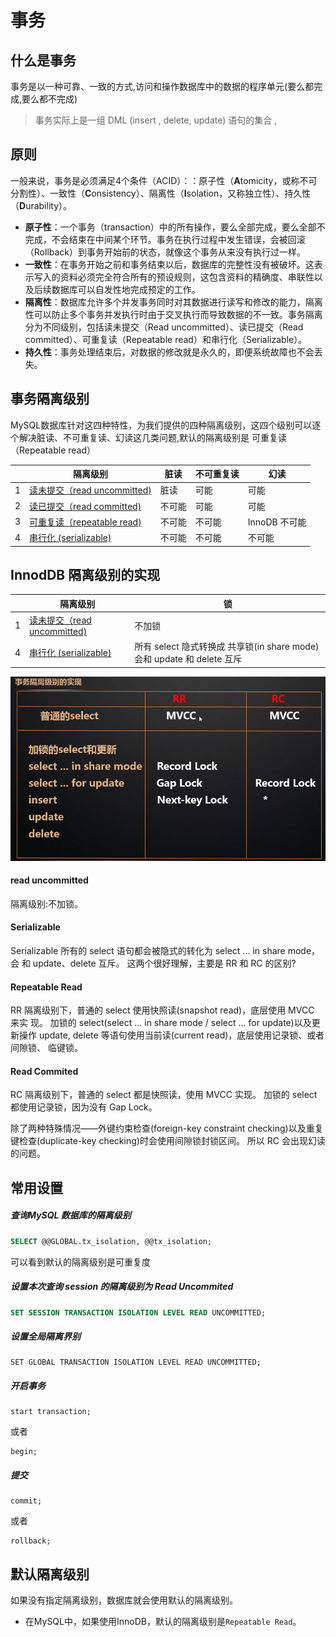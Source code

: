 # 事务

## 什么是事务

事务是以一种可靠、一致的方式,访问和操作数据库中的数据的程序单元(要么都完成,要么都不完成)

> 事务实际上是一组 DML (insert , delete, update) 语句的集合 , 

## 原则

一般来说，事务是必须满足4个条件（ACID）：：原子性（**A**tomicity，或称不可分割性）、一致性（**C**onsistency）、隔离性（**I**solation，又称独立性）、持久性（**D**urability）。

- **原子性**：一个事务（transaction）中的所有操作，要么全部完成，要么全部不完成，不会结束在中间某个环节。事务在执行过程中发生错误，会被回滚（Rollback）到事务开始前的状态，就像这个事务从来没有执行过一样。
- **一致性**：在事务开始之前和事务结束以后，数据库的完整性没有被破坏。这表示写入的资料必须完全符合所有的预设规则，这包含资料的精确度、串联性以及后续数据库可以自发性地完成预定的工作。
- **隔离性**：数据库允许多个并发事务同时对其数据进行读写和修改的能力，隔离性可以防止多个事务并发执行时由于交叉执行而导致数据的不一致。事务隔离分为不同级别，包括读未提交（Read uncommitted）、读已提交（Read committed）、可重复读（Repeatable read）和串行化（Serializable）。
- **持久性**：事务处理结束后，对数据的修改就是永久的，即便系统故障也不会丢失。

## 事务隔离级别

MySQL数据库针对这四种特性，为我们提供的四种隔离级别，这四个级别可以逐个解决脏读、不可重复读、幻读这几类问题,默认的隔离级别是 可重复读（Repeatable read）

|      | 隔离级别                                              | 脏读   | 不可重复读 | 幻读          |
| ---- | ----------------------------------------------------- | ------ | ---------- | ------------- |
| 1    | [读未提交（read uncommitted)](01-read-uncommitted.md) | 脏读   | 可能       | 可能          |
| 2    | [读已提交（read committed)](01-read-uncommitted.md)   | 不可能 | 可能       | 可能          |
| 3    | [可重复读（repeatable read)](03-repeatable-read.md)   | 不可能 | 不可能     | InnoDB 不可能 |
| 4    | [串行化 (serializable)](04-serializable.md)           | 不可能 | 不可能     | 不可能        |

## InnodDB 隔离级别的实现

|      | 隔离级别                                              | 锁                                                           |
| ---- | ----------------------------------------------------- | ------------------------------------------------------------ |
| 1    | [读未提交（read uncommitted)](01-read-uncommitted.md) | 不加锁                                                       |
| 4    | [串行化 (serializable)](04-serializable.md)           | 所有 select 隐式转换成 共享锁(in share mode)会和 update 和 delete 互斥 |

![image-20200826204259542](../../assets/image-20200826204259542.png)

#### read uncommitted

 隔离级别:不加锁。

#### Serializable

Serializable 所有的 select 语句都会被隐式的转化为 select ... in share mode，会 和 update、delete 互斥。
这两个很好理解，主要是 RR 和 RC 的区别?

#### Repeatable Read

RR 隔离级别下，普通的 select 使用快照读(snapshot read)，底层使用 MVCC 来实 现。
加锁的 select(select ... in share mode / select ... for update)以及更新操作 update, delete 等语句使用当前读(current read)，底层使用记录锁、或者间隙锁、 临键锁。

#### Read Commited

RC 隔离级别下，普通的 select 都是快照读，使用 MVCC 实现。 加锁的 select 都使用记录锁，因为没有 Gap Lock。

除了两种特殊情况——外键约束检查(foreign-key constraint checking)以及重复 键检查(duplicate-key checking)时会使用间隙锁封锁区间。
所以 RC 会出现幻读的问题。

## 常用设置

##### 查询MySQL 数据库的隔离级别

```sql
SELECT @@GLOBAL.tx_isolation, @@tx_isolation;
```

可以看到默认的隔离级别是可重复度

##### 设置本次查询 session 的隔离级别为 Read Uncommited

```sql
SET SESSION TRANSACTION ISOLATION LEVEL READ UNCOMMITTED;
```

##### 设置全局隔离界别

```
SET GLOBAL TRANSACTION ISOLATION LEVEL READ UNCOMMITTED;
```

##### 开启事务

```
start transaction;
```

或者

```
begin;
```

##### 提交

```
commit;
```

或者

```
rollback;
```

## 默认隔离级别

如果没有指定隔离级别，数据库就会使用默认的隔离级别。

- 在MySQL中，如果使用InnoDB，默认的隔离级别是`Repeatable Read`。





